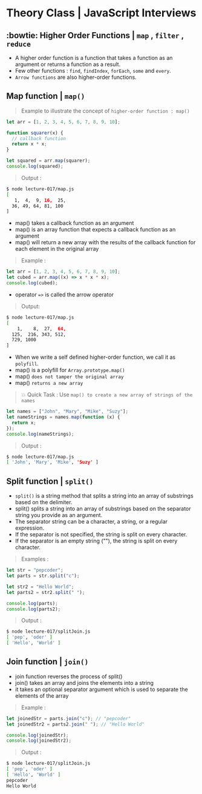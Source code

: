 # Theory Class | JavaScript Interviews

## :bowtie: Higher Order Functions | `map` , `filter` , `reduce`

- A higher order function is a function that takes a function as an argument or returns a function as a result.
- Few other functions : `find`, `findIndex`, `forEach`, `some` and `every`.
- `Arrow functions` are also higher-order functions.

## Map function | `map()`

> Example to illustrate the concept of `higher-order function : map()`

```javascript
let arr = [1, 2, 3, 4, 5, 6, 7, 8, 9, 10];

function squarer(x) {
  // callback function
  return x * x;
}

let squared = arr.map(squarer);
console.log(squared);
```

> Output :

```bash
$ node lecture-017/map.js
[
   1,  4,  9, 16,  25,
  36, 49, 64, 81, 100
]
```

- map() takes a callback function as an argument
- map() is an array function that expects a callback function as an argument
- map() will return a new array with the results of the callback function for each element in the original array

> Example :

```js
let arr = [1, 2, 3, 4, 5, 6, 7, 8, 9, 10];
let cubed = arr.map((x) => x * x * x);
console.log(cubed);
```

- operator `=>` is called the arrow operator

> Output:

```bash
$ node lecture-017/map.js
[
    1,    8,  27,  64,
  125,  216, 343, 512,
  729, 1000
]
```

- When we write a self defined higher-order function, we call it as `polyfill`.
- map() is a polyfill for `Array.prototype.map()`
- map() `does not tamper the original array`
- map() `returns a new array`

> :boom: Quick Task : Use `map() to create a new array of strings of the names`

```js
let names = ["John", "Mary", "Mike", "Suzy"];
let nameStrings = names.map(function (x) {
  return x;
});
console.log(nameStrings);
```

> Output :

```bash
$ node lecture-017/map.js
[ 'John', 'Mary', 'Mike', 'Suzy' ]
```

## Split function | `split()`

- `split()` is a string method that splits a string into an array of substrings based on the delimiter.
- split() splits a string into an array of substrings based on the separator string you provide as an argument.
- The separator string can be a character, a string, or a regular expression.
- If the separator is not specified, the string is split on every character.
- If the separator is an empty string (""), the string is split on every character.

> Examples :

```js
let str = "pepcoder";
let parts = str.split("c");

let str2 = "Hello World";
let parts2 = str2.split(" ");

console.log(parts);
console.log(parts2);
```

> Output :

```bash
$ node lecture-017/splitJoin.js
[ 'pep', 'oder' ]
[ 'Hello', 'World' ]
```

## Join function | `join()`

- join function reverses the process of split()
- join() takes an array and joins the elements into a string
- it takes an optional separator argument which is used to separate the elements of the array

> Example :

```js
let joinedStr = parts.join("c"); // "pepcoder"
let joinedStr2 = parts2.join(" "); // "Hello World"

console.log(joinedStr);
console.log(joinedStr2);
```

> Output :

```bash
$ node lecture-017/splitJoin.js
[ 'pep', 'oder' ]
[ 'Hello', 'World' ]
pepcoder
Hello World
```
